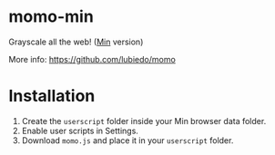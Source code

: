 # momo-min

Grayscale all the web! ([Min](https://minbrowser.org/) version)

More info: https://github.com/lubiedo/momo

# Installation

1. Create the `userscript` folder inside your Min browser data folder.
2. Enable user scripts in Settings.
3. Download `momo.js` and place it in your `userscript` folder.


